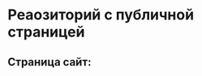 # Реаозиторий с публичной страницей

## Страница сайт:
<!-- Вставим ссылку на публичную страницц -- >
